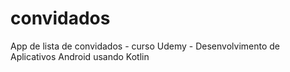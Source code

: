 # convidados
App de lista de convidados - curso Udemy -  Desenvolvimento de Aplicativos Android usando Kotlin
